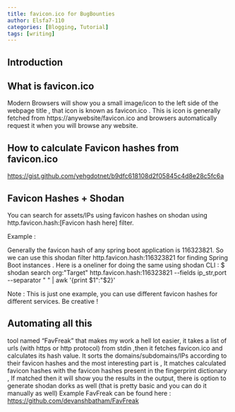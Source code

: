 ```yaml
---
title: favicon.ico for BugBounties
author: Elsfa7-110
categories: [Blogging, Tutorial]
tags: [writing]
---
```


## Introduction
## What is favicon.ico

Modern Browsers will show you a small image/icon to the left side of the webpage title , that icon is known as favicon.ico . This is icon is generally fetched from https://anywebsite/favicon.ico and browsers automatically request it when you will browse any website.

## How to calculate Favicon hashes from favicon.ico

https://gist.github.com/yehgdotnet/b9dfc618108d2f05845c4d8e28c5fc6a

## Favicon Hashes + Shodan

You can search for assets/IPs using favicon hashes on shodan using http.favicon.hash:[Favicon hash here] filter.

Example :

Generally the favicon hash of any spring boot application is 116323821. So we can use this shodan filter http.favicon.hash:116323821 for finding Spring Boot instances .
Here is a oneliner for doing the same using shodan CLI :
$ shodan search org:"Target" http.favicon.hash:116323821 --fields ip_str,port --separator " " | awk '{print $1":"$2}'

Note : This is just one example, you can use different favicon hashes for different services. Be creative !

## Automating all this

tool named “FavFreak” that makes my work a hell lot easier, it takes a list of urls (with https or http protocol) from stdin ,then it fetches favicon.ico and calculates its hash value. It sorts the domains/subdomains/IPs according to their favicon hashes and the most interesting part is , It matches calculated favicon hashes with the favicon hashes present in the fingerprint dictionary , If matched then it will show you the results in the output, there is option to generate shodan dorks as well (that is pretty basic and you can do it manually as well)
Example
FavFreak can be found here : https://github.com/devanshbatham/FavFreak
